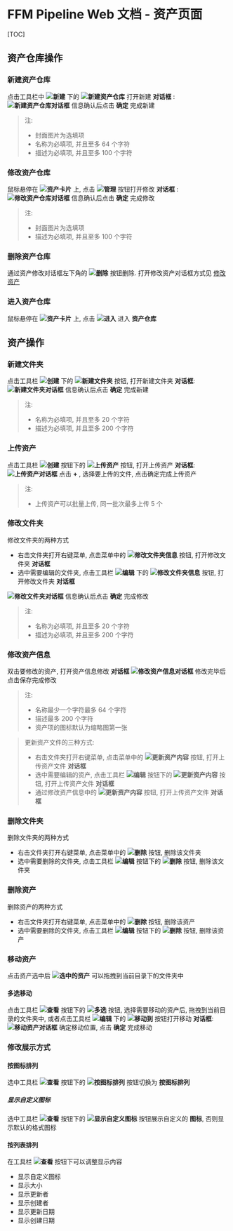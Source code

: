 <h1>FFM Pipeline Web 文档 - 资产页面</h1>

<!-- *注：资产页面与镜头页面大体操作相同，本页面只介绍不同点，相同点请参看镜头页面。* -->

[TOC]

## 资产仓库操作

### 新建资产仓库
点击工具栏中 **![新建](./doc_pic/shot-create.png)** 下的 **![新建资产仓库](./doc_pic/asset-create-s.png)** 打开新建 **对话框** :
**![新建资产仓库对话框](./doc_pic/asset-create-s-dialog.png)**
信息确认后点击 **确定** 完成新建
> 注:
> - 封面图片为选填项
> - 名称为必填项, 并且至多 64 个字符
> - 描述为必填项, 并且至多 100 个字符


### 修改资产仓库
鼠标悬停在 **![资产卡片](./doc_pic/asset-s-card.png)** 上, 点击 **![管理](./doc_pic/asset-modify-s.png)** 按钮打开修改 **对话框** :
**![修改资产仓库对话框](./doc_pic/asset-modify-s-dialog.png)**
信息确认后点击 **确定** 完成修改
> 注:
> - 封面图片为选填项
> - 描述为必填项, 并且至多 100 个字符


### 删除资产仓库
通过资产修改对话框左下角的 **![删除](./doc_pic/asset-delete-s.png)** 按钮删除. 打开修改资产对话框方式见 [修改资产](#修改资产仓库)


### 进入资产仓库
鼠标悬停在 **![资产卡片](./doc_pic/asset-s-card.png)** 上, 点击 **![进入](./doc_pic/asset-open-s.png)** 进入 **资产仓库**


## 资产操作

### 新建文件夹
点击工具栏 **![创建](./doc_pic/asset-btn-create.png)** 下的 **![新建文件夹](./doc_pic/asset-btn-create-folder.png)** 按钮, 打开新建文件夹 **对话框**:
**![新建文件夹对话框](./doc_pic/asset-dialog-create-folder.png)**
信息确认后点击 **确定** 完成新建
> 注:
> - 名称为必填项, 并且至多 20 个字符
> - 描述为必填项, 并且至多 200 个字符

### 上传资产
点击工具栏 **![创建](./doc_pic/asset-btn-create.png)** 按钮下的 **![上传资产](./doc_pic/asset-btn-upload-file.png)** 按钮, 打开上传资产 **对话框**:
**![上传资产对话框](./doc_pic/asset-dialog-upload-file.png)**
点击 **+** , 选择要上传的文件, 点击确定完成上传资产
> 注:
> - 上传资产可以批量上传, 同一批次最多上传 5 个

### 修改文件夹
修改文件夹的两种方式
- 右击文件夹打开右键菜单, 点击菜单中的 **![修改文件夹信息](./doc_pic/asset-btn-modify-folder-right.png)** 按钮, 打开修改文件夹 **对话框**
- 选中需要编辑的文件夹, 点击工具栏 **![编辑](./doc_pic/asset-btn-modify.png)** 下的 **![修改文件夹信息](./doc_pic/asset-btn-modify-folder.png)** 按钮, 打开修改文件夹 **对话框**

**![修改文件夹对话框](./doc_pic/asset-dialog-modify-folder.png)**
信息确认后点击 **确定** 完成修改
> 注:
> - 名称为必填项, 并且至多 20 个字符
> - 描述为必填项, 并且至多 200 个字符

### 修改资产信息
双击要修改的资产, 打开资产信息修改 **对话框**
**![修改资产信息对话框](./doc_pic/asset-dialog-modify-asset.png)**
修改完毕后点击保存完成修改

> 注:
> - 名称最少一个字符最多 64 个字符
> - 描述最多 200 个字符
> - 资产项的图标默认为缩略图第一张

> 更新资产文件的三种方式:
> - 右击文件夹打开右键菜单, 点击菜单中的 **![更新资产内容](./doc_pic/asset-btn-update-asset.png)** 按钮, 打开上传资产文件 **对话框**
> - 选中需要编辑的资产, 点击工具栏 **![编辑](./doc_pic/asset-btn-modify.png)** 按钮下的 **![更新资产内容](./doc_pic/asset-btn-update-asset.png)** 按钮, 打开上传资产文件 **对话框**
> - 通过修改资产信息中的 **![更新资产内容](./doc_pic/asset-btn-update-asset-info.png)** 按钮, 打开上传资产文件 **对话框**

### 删除文件夹
删除文件夹的两种方式
- 右击文件夹打开右键菜单, 点击菜单中的 **![删除](./doc_pic/asset-btn-delete.png)** 按钮, 删除该文件夹
- 选中需要删除的文件夹, 点击工具栏 **![编辑](./doc_pic/asset-btn-modify.png)** 按钮下的 **![删除](./doc_pic/asset-btn-delete.png)** 按钮, 删除该文件夹

### 删除资产
删除资产的两种方式
- 右击文件夹打开右键菜单, 点击菜单中的 **![删除](./doc_pic/asset-btn-delete.png)** 按钮, 删除该资产
- 选中需要删除的文件夹, 点击工具栏 **![编辑](./doc_pic/asset-btn-modify.png)** 按钮下的 **![删除](./doc_pic/asset-btn-delete.png)** 按钮, 删除该资产

### 移动资产
点击资产选中后 **![选中的资产](./doc_pic/asset-card-select.png)** 可以拖拽到当前目录下的文件夹中

#### 多选移动
点击工具栏 **![查看](./doc_pic/asset-btn-look.png)** 按钮下的 **![多选](./doc_pic/asset-btn-selects.png)** 按钮, 选择需要移动的资产后, 拖拽到当前目录的文件夹中, 或者点击工具栏 **![编辑](./doc_pic/asset-btn-modify.png)** 下的 **![移动到](./doc_pic/asset-btn-move.png)** 按钮打开移动 **对话框**:
**![移动资产对话框](./doc_pic/asset-dialog-move.png)**
确定移动位置, 点击 **确定** 完成移动


### 修改展示方式

#### 按图标排列
选中工具栏 **![查看](./doc_pic/asset-btn-look.png)** 按钮下的 **![按图标排列](./doc_pic/asset-btn-icon-show.png)** 按钮切换为 **按图标排列**

##### 显示自定义图标
选中工具栏 **![查看](./doc_pic/asset-btn-look.png)** 按钮下的 **![显示自定义图标](./doc_pic/asset-btn-show-self-icon.png)** 按钮展示自定义的 **图标**, 否则显示默认的格式图标

#### 按列表排列

在工具栏 **![查看](./doc_pic/asset-btn-look.png)** 按钮下可以调整显示内容
- 显示自定义图标
- 显示大小
- 显示更新者
- 显示创建者
- 显示更新日期
- 显示创建日期
